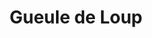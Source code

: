 ---
title: "Gueule de Loup"
url: /plelan-le-grand/gueule-de-loup-place-de-la-republique/
shop: fleuriste
---